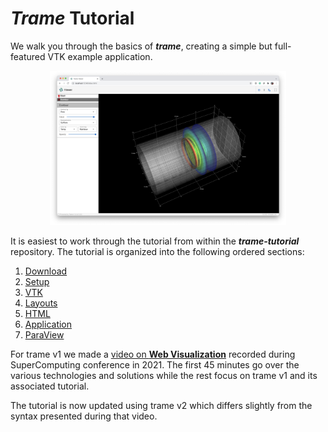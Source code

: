 # ***Trame*** Tutorial

We walk you through the basics of ***trame***, creating a simple but full-featured VTK example application.

<p style="text-align:center;"><img src="../images/tutorial-example.jpg" alt="Example VTK Application" style="width: 75%; height: 75%"></p>

It is easiest to work through the tutorial from within the ***trame-tutorial*** repository. The tutorial is organized into the following ordered sections:

1. [Download](./tutorial-download.html)
2. [Setup](./tutorial-setup-vtk.html)
3. [VTK](./tutorial-vtk.html)
4. [Layouts](./tutorial-layouts.html)
5. [HTML](./tutorial-html.html)
6. [Application](./tutorial-application.html)
7. [ParaView](./tutorial-paraview.html)

For trame v1 we made a [video on __Web Visualization__](https://vimeo.com/651667960) recorded during  SuperComputing conference in 2021. The first 45 minutes go over the various technologies and solutions while the rest focus on trame v1 and its associated tutorial.

The tutorial is now updated using trame v2 which differs slightly from the syntax presented during that video.
